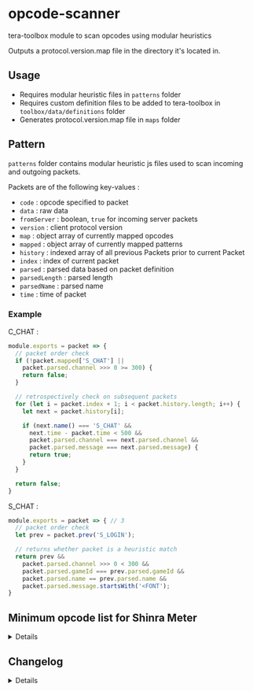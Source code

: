 # opcode-scanner
tera-toolbox module to scan opcodes using modular heuristics

Outputs a protocol.version.map file in the directory it's located in.

## Usage
- Requires modular heuristic files in `patterns` folder
- Requires custom definition files to be added to tera-toolbox in `toolbox/data/definitions` folder
- Generates protocol.version.map file in `maps` folder

## Pattern
`patterns` folder contains modular heuristic js files used to scan incoming and outgoing packets.

Packets are of the following key-values :
- `code` : opcode specified to packet
- `data` : raw data
- `fromServer` : boolean, `true` for incoming server packets
- `version` : client protocol version
- `map` : object array of currently mapped opcodes
- `mapped` : object array of currently mapped patterns
- `history` : indexed array of all previous Packets prior to current Packet
- `index` : index of current packet
- `parsed` : parsed data based on packet definition
- `parsedLength` : parsed length
- `parsedName` : parsed name
- `time` : time of packet

### Example
C_CHAT :
```js
module.exports = packet => {
  // packet order check
  if (!packet.mapped['S_CHAT'] ||
    packet.parsed.channel >>> 0 >= 300) {
    return false;
  }

  // retrospectively check on subsequent packets
  for (let i = packet.index + 1; i < packet.history.length; i++) {
    let next = packet.history[i];

    if (next.name() === 'S_CHAT' &&
      next.time - packet.time < 500 &&
      packet.parsed.channel === next.parsed.channel &&
      packet.parsed.message === next.parsed.message) {
      return true;
    }
  }

  return false;
}
```

S_CHAT :
```js
module.exports = packet => { // 3
  // packet order check
  let prev = packet.prev('S_LOGIN');

  // returns whether packet is a heuristic match
  return prev &&
    packet.parsed.channel >>> 0 < 300 &&
    packet.parsed.gameId === prev.parsed.gameId &&
    packet.parsed.name == prev.parsed.name &&
    packet.parsed.message.startsWith('<FONT');
}
```

## Minimum opcode list for Shinra Meter
<details>

  - C_CHECK_VERSION
  - C_PLAYER_LOCATION
  - S_ABNORMALITY_BEGIN
  - S_ABNORMALITY_END
  - S_ABNORMALITY_REFRESH
  - S_ACTION_END
  - S_ACTION_STAGE
  - S_AVAILABLE_EVENT_MATCHING_LIST
  - S_BAN_PARTY
  - S_BAN_PARTY_MEMBER
  - S_BATTLE_FIELD_ENTRANCE_INFO
  - S_BOSS_GAGE_INFO
  - S_CHANGE_DESTPOS_PROJECTILE
  - S_CHAT
  - S_CHECK_TO_READY_PARTY
  - S_CREATURE_CHANGE_HP
  - S_CREATURE_LIFE
  - S_CREATURE_ROTATE
  - S_CREST_INFO
  - S_CREST_MESSAGE
  - S_DESPAWN_NPC
  - S_DESPAWN_USER
  - S_EACH_SKILL_RESULT
  - S_FIN_INTER_PARTY_MATCH
  - S_GET_USER_GUILD_LOGO
  - S_GET_USER_LIST
  - S_INSTANT_DASH
  - S_INSTANT_MOVE
  - S_LEAVE_PARTY
  - S_LEAVE_PARTY_MEMBER
  - S_LOAD_TOPO
  - S_LOGIN
  - S_MOUNT_VEHICLE_EX
  - S_NPC_LOCATION
  - S_NPC_OCCUPIER_INFO
  - S_NPC_STATUS
  - S_OTHER_USER_APPLY_PARTY
  - S_PARTY_MEMBER_CHANGE_HP
  - S_PARTY_MEMBER_LIST
  - S_PARTY_MEMBER_STAT_UPDATE
  - S_PLAYER_CHANGE_MP
  - S_PLAYER_STAT_UPDATE
  - S_PRIVATE_CHAT
  - S_REQUEST_CONTRACT
  - S_RETURN_TO_LOBBY
  - S_SPAWN_ME
  - S_SPAWN_NPC
  - S_SPAWN_PROJECTILE
  - S_SPAWN_USER
  - S_START_COOLTIME_SKILL
  - S_START_USER_PROJECTILE
  - S_SYSTEM_MESSAGE
  - S_TRADE_BROKER_DEAL_SUGGESTED
  - S_UPDATE_NPCGUILD
  - S_USER_LOCATION
  - S_USER_STATUS
  - S_WEAK_POINT
  - S_WHISPER
  
</details>

## Changelog
<details>

    1.01
    - Updated index.js
      - Added scan threshold when S_LOGIN is mapped
    - Updated packet.js
    - Updated heuristics
    - Removed old heuristics
    1.00
    - Initial commit

</details>

